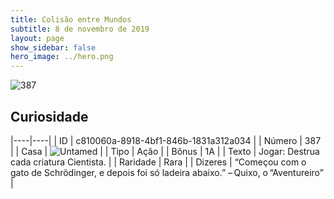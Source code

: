 ```yaml
---
title: Colisão entre Mundos
subtitle: 8 de novembro de 2019
layout: page
show_sidebar: false
hero_image: ../hero.png
---
```


![387](https://cdn.keyforgegame.com/media/card_front/pt/452_387_Q6Q7VG34P9GF_pt.png)

## Curiosidade

|----|----|
| ID | c810060a-8918-4bf1-846b-1831a312a034 |
| Número | 387 |
| Casa | ![Untamed](https://archonarcana.com/images/thumb/b/bd/Untamed.png/22px-Untamed.png "Indomados") |
| Tipo | Ação |
| Bônus | 1A |
| Texto | Jogar: Destrua cada criatura Cientista. |
| Raridade | Rara |
| Dizeres | “Começou com o gato de Schrödinger,  e depois foi só ladeira abaixo.”  – Quixo, o “Aventureiro” |
